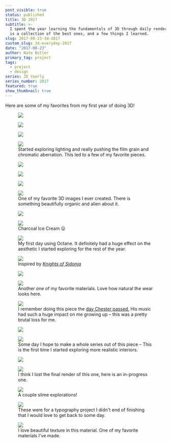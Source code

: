 ```yaml
---
post_visible: true
status: published
title: 3D 2017
subtitle: >-
  I spent the year learning the fundamentals of 3D through daily renders. Here
  is a collection of the best ones, and a few things I learned.
slug: 2017-08-23-3d-2017
custom_slug: 3d-everyday-2017
date: "2017-08-23"
author: Nate Butler
primary_tag: project
tags:
  - project
  - design
series: 3D Yearly
series_number: 2017
featured: true
show_thumbnail: true
---
```


<p>Here are some of my favorites from my first year of doing 3D!</p><figure class="w-richtext-figure-type-image w-richtext-align-fullwidth" style="max-width:1920px"><div><img src="https://uploads-ssl.webflow.com/60453108a750bf32c24d79eb/604ae9758a23d1847f29f017_nate_butler_3D_2017_0004.jpg" loading="lazy" width="auto" height="auto"></div></figure><figure class="w-richtext-figure-type-image w-richtext-align-fullwidth" style="max-width:1024px"><div><img src="https://uploads-ssl.webflow.com/60453108a750bf32c24d79eb/604ae992c06bf100ea83890f_nate_butler_3D_2017_0005.jpg" loading="lazy" width="auto" height="auto"></div></figure><figure class="w-richtext-figure-type-image w-richtext-align-fullwidth" style="max-width:1024px"><div><img src="https://uploads-ssl.webflow.com/60453108a750bf32c24d79eb/604aeadbc06bf1ad6e838d0f_nate_butler_3D_2017_0006.jpg" loading="lazy" width="auto" height="auto"></div></figure><figure class="w-richtext-figure-type-image w-richtext-align-fullwidth" style="max-width:1024px"><div><img src="https://uploads-ssl.webflow.com/60453108a750bf32c24d79eb/604aeaeaac5dd6c60f02c433_nate_butler_3D_2017_0007.jpg" loading="lazy" width="auto" height="auto"></div><figcaption>Started exploring lighting and really pushing the film grain and chromatic aberration. This led to a few of my favorite pieces.</figcaption></figure><figure class="w-richtext-figure-type-image w-richtext-align-fullwidth" style="max-width:1024px"><div><img src="https://uploads-ssl.webflow.com/60453108a750bf32c24d79eb/604aeaf20898efa83d3df695_nate_butler_3D_2017_0008.jpg" loading="lazy" width="auto" height="auto"></div></figure><figure class="w-richtext-figure-type-image w-richtext-align-fullwidth" style="max-width:1024px"><div><img src="https://uploads-ssl.webflow.com/60453108a750bf32c24d79eb/604aeb3e7c8fe170c8c58b6f_nate_butler_3D_2017_0009.jpg" loading="lazy" width="auto" height="auto"></div></figure><figure class="w-richtext-figure-type-image w-richtext-align-fullwidth" style="max-width:1024px"><div><img src="https://uploads-ssl.webflow.com/60453108a750bf32c24d79eb/604aeb4642229ef1fef49bfe_nate_butler_3D_2017_0010.jpg" loading="lazy" width="auto" height="auto"></div></figure><figure class="w-richtext-figure-type-image w-richtext-align-fullwidth" style="max-width:1024px"><div><img src="https://uploads-ssl.webflow.com/60453108a750bf32c24d79eb/604aeb55bdf6b18931550387_nate_butler_3D_2017_0011.jpg" loading="lazy" width="auto" height="auto"></div><figcaption>One of my favorite 3D images I ever created. There is something beautifully organic and alien about it.</figcaption></figure><figure class="w-richtext-figure-type-image w-richtext-align-fullwidth" style="max-width:1024px"><div><img src="https://uploads-ssl.webflow.com/60453108a750bf32c24d79eb/604aeb8d8e5d16969c94aa2d_nate_butler_3D_2017_0012.jpg" loading="lazy" width="auto" height="auto"></div></figure><figure class="w-richtext-figure-type-image w-richtext-align-fullwidth" style="max-width:1024px"><div><img src="https://uploads-ssl.webflow.com/60453108a750bf32c24d79eb/604aeb9fa118ea5d31c1a153_nate_butler_3D_2017_0013.jpg" loading="lazy"></div><figcaption>Charcoal Ice Cream 😛</figcaption></figure><figure class="w-richtext-figure-type-image w-richtext-align-fullwidth" style="max-width:1920px"><div><img src="https://uploads-ssl.webflow.com/60453108a750bf32c24d79eb/604ae9a49b859d50f9f52687_nate_butler_3D_2017_0000.jpg" loading="lazy" width="auto" height="auto"></div><figcaption>My first day using Octane. It definitely had a huge effect on the aesthetic I&nbsp;started exploring for the rest of the year.</figcaption></figure><figure class="w-richtext-figure-type-image w-richtext-align-fullwidth" style="max-width:1920px"><div><img src="https://uploads-ssl.webflow.com/60453108a750bf32c24d79eb/604aebd97c8fe1d567c58d54_nate_butler_3D_2017_0014.jpg" loading="lazy"></div><figcaption>Inspired by <a href="https://en.wikipedia.org/wiki/Knights_of_Sidonia"><em>Knights of Sidonia</em></a></figcaption></figure><figure class="w-richtext-figure-type-image w-richtext-align-fullwidth" style="max-width:1920px"><div><img src="https://uploads-ssl.webflow.com/60453108a750bf32c24d79eb/604aec13ac5dd6106202c9b7_nate_butler_3D_2017_0015.jpg" loading="lazy"></div></figure><figure class="w-richtext-figure-type-image w-richtext-align-fullwidth" style="max-width:1920px"><div><img src="https://uploads-ssl.webflow.com/60453108a750bf32c24d79eb/604aec22bdf6b134e955090b_nate_butler_3D_2017_0016.jpg" loading="lazy"></div><figcaption>Another one of my favorite materials. Love how natural the wear looks here.</figcaption></figure><figure class="w-richtext-figure-type-image w-richtext-align-fullwidth" style="max-width:1920px"><div><img src="https://uploads-ssl.webflow.com/60453108a750bf32c24d79eb/604ae9d11b23e8fc14bf945c_nate_butler_3D_2017_0002.jpg" loading="lazy" width="auto" height="auto"></div><figcaption>I remember doing this piece the <a href="https://www.rollingstone.com/music/music-news/chester-benningtons-last-days-linkin-park-singers-mix-of-hope-heaviness-124862/">day Chester passed.</a> His music had such a huge impact on me growing up – this was a pretty brutal loss for me.</figcaption></figure><figure class="w-richtext-figure-type-image w-richtext-align-fullwidth" style="max-width:1920px"><div><img src="https://uploads-ssl.webflow.com/60453108a750bf32c24d79eb/604aec4da6f082a58bd74c35_nate_butler_3D_2017_0017.jpg" loading="lazy"></div></figure><figure class="w-richtext-figure-type-image w-richtext-align-fullwidth" style="max-width:1920px"><div><img src="https://uploads-ssl.webflow.com/60453108a750bf32c24d79eb/604aec5b725b8cc3bf3b6f1f_nate_butler_3D_2017_0018.jpg" loading="lazy"></div><figcaption>Some day I&nbsp;hope to make a whole series out of this piece – This is the first time I started exploring more realistic interiors.</figcaption></figure><figure class="w-richtext-figure-type-image w-richtext-align-fullwidth" style="max-width:1920px"><div><img src="https://uploads-ssl.webflow.com/60453108a750bf32c24d79eb/604aec828a23d1bf7b29f81b_nate_butler_3D_2017_0019.jpg" loading="lazy"></div></figure><figure class="w-richtext-figure-type-image w-richtext-align-fullwidth" style="max-width:1920px"><div><img src="https://uploads-ssl.webflow.com/60453108a750bf32c24d79eb/604aec8caff10059b9256af1_nate_butler_3D_2017_0020.jpg" loading="lazy"></div><figcaption>I think I lost the final render of this one, here is an in-progress one.</figcaption></figure><figure class="w-richtext-figure-type-image w-richtext-align-fullwidth" style="max-width:1920px"><div><img src="https://uploads-ssl.webflow.com/60453108a750bf32c24d79eb/604aecaa0d69f21306ecd22d_nate_butler_3D_2017_0021.jpg" loading="lazy"></div><figcaption>A couple slime explorations!</figcaption></figure><figure class="w-richtext-figure-type-image w-richtext-align-fullwidth" style="max-width:1920px"><div><img src="https://uploads-ssl.webflow.com/60453108a750bf32c24d79eb/604aecbdd4cff91c60695c9e_nate_butler_3D_2017_0022.jpg" loading="lazy"></div><figcaption>These were for a typography project I didn't end of finishing that I&nbsp;would love to get back to some day.</figcaption></figure><figure class="w-richtext-figure-type-image w-richtext-align-fullwidth" style="max-width:1024px"><div><img src="https://uploads-ssl.webflow.com/60453108a750bf32c24d79eb/604aea855237e53a379a0887_nate_butler_3D_2017_0003.jpg" loading="lazy" width="auto" height="auto"></div><figcaption>I love beautiful texture in this material. One of my favorite materials I've made.</figcaption></figure>
